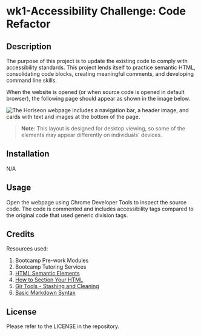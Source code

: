 # wk1-Accessibility Challenge: Code Refactor

## Description
The purpose of this project is to update the existing code to comply with accessibility standards. This project lends itself to practice semantic HTML, consolidating code blocks, creating meaningful comments, and developing command line skills.

When the website is opened (or when source code is opened in default browser), the following page should appear as shown in the image below.

![The Horiseon webpage includes a navigation bar, a header image, and cards with text and images at the bottom of the page.](./Assets/hanks-wk1-acccessibility-challenge.png)

> **Note**: This layout is designed for desktop viewing, so some of the elements may appear differently on individuals' devices.

## Installation

N/A

## Usage

Open the webpage using Chrome Developer Tools to inspect the source code. The code is commented and includes accessibility tags compared to the original code that used generic division tags.

## Credits

Resources used:
1) Bootcamp Pre-work Modules
2) Bootcamp Tutoring Services
3) [HTML Semantic Elements](https://www.w3schools.com/html/html5_semantic_elements.asp)
4) [How to Section Your HTML](https://css-tricks.com/how-to-section-your-html/#:~:text=Sectioning%20elements%20can%20be%20nested,needed%20based%20on%20the%20content.)
5) [Gir Tools - Stashing and Cleaning](https://git-scm.com/book/en/v2/Git-Tools-Stashing-and-Cleaning)
6) [Basic Markdown Syntax](https://www.markdownguide.org/basic-syntax/)

## License

Please refer to the LICENSE in the repository.
